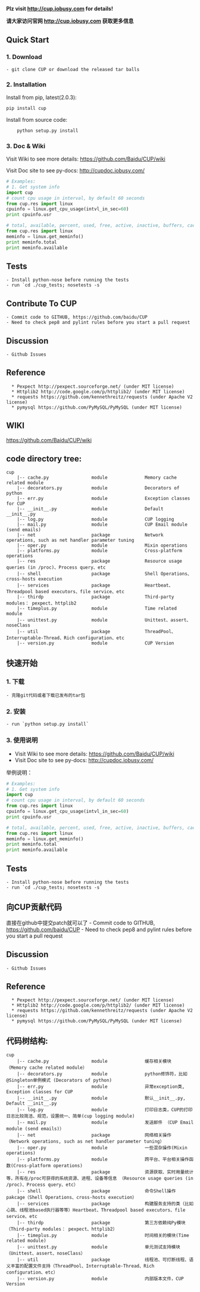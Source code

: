 **Plz visit http://cup.iobusy.com for details!**

**请大家访问官网 http://cup.iobusy.com 获取更多信息**


## Quick Start
### 1. Download
    - git clone CUP or download the released tar balls

### 2. Installation

Install from pip, latest(2.0.3):

```bash
pip install cup
```

Install from source code:

```bash
    python setup.py install
```

### 3. Doc & Wiki

Visit Wiki to see more details: https://github.com/Baidu/CUP/wiki

Visit Doc site to see py-docs: http://cupdoc.iobusy.com/

```python
# Examples:
# 1. Get system info
import cup
# count cpu usage in interval, by default 60 seconds
from cup.res import linux
cpuinfo = linux.get_cpu_usage(intvl_in_sec=60)
print cpuinfo.usr

# total, available, percent, used, free, active, inactive, buffers, cached
from cup.res import linux
meminfo = linux.get_meminfo()
print meminfo.total
print meminfo.available
```


## Tests
    - Install python-nose before running the tests
    - run `cd ./cup_tests; nosetests -s`

## Contribute To CUP
    - Commit code to GITHUB, https://github.com/baidu/CUP
    - Need to check pep8 and pylint rules before you start a pull request

## Discussion
    - Github Issues

## Reference
      * Pexpect http://pexpect.sourceforge.net/ (under MIT license)
      * Httplib2 http://code.google.com/p/httplib2/ (under MIT license)
      * requests https://github.com/kennethreitz/requests (under Apache V2 license)
      * pymysql https://github.com/PyMySQL/PyMySQL (under MIT license)

## WIKI
https://github.com/Baidu/CUP/wiki

## code directory tree:

```text
cup
    |-- cache.py                module              Memory cache related module
    |-- decorators.py           module              Decorators of python
    |-- err.py                  module              Exception classes for CUP
    |-- __init__.py             module              Default __init__.py
    |-- log.py                  module              CUP logging
    |-- mail.py                 module              CUP Email module (send emails)
    |-- net                     package             Network operations, such as net handler parameter tuning
    |-- oper.py                 module              Mixin operations
    |-- platforms.py            module              Cross-platform operations
    |-- res                     package             Resource usage queries (in /proc)、Process query、etc
    |-- shell                   package             Shell Operations、cross-hosts execution
    |-- services                package             Heartbeat、Threadpool based executors、file service、etc
    |-- thirdp                  package             Third-party modules： pexpect、httplib2
    |-- timeplus.py             module              Time related module
    |-- unittest.py             module              Unittest、assert、noseClass
    |-- util                    package             ThreadPool、Interruptable-Thread、Rich configuration、etc
    |-- version.py              module              CUP Version
```



## 快速开始
### 1. 下载
    - 克隆git代码或者下载已发布的tar包

### 2. 安装
    - run `python setup.py install`

### 3. 使用说明
- Visit Wiki to see more details: https://github.com/Baidu/CUP/wiki
- Visit Doc site to see py-docs: http://cupdoc.iobusy.com/

举例说明：

```python
# Examples:
# 1. Get system info
import cup
# count cpu usage in interval, by default 60 seconds
from cup.res import linux
cpuinfo = linux.get_cpu_usage(intvl_in_sec=60)
print cpuinfo.usr

# total, available, percent, used, free, active, inactive, buffers, cached
from cup.res import linux
meminfo = linux.get_meminfo()
print meminfo.total
print meminfo.available
```


## Tests
    - Install python-nose before running the tests
    - run `cd ./cup_tests; nosetests -s`

## 向CUP贡献代码
直接在github中提交patch就可以了
    - Commit code to GITHUB, https://github.com/baidu/CUP
    - Need to check pep8 and pylint rules before you start a pull request

## Discussion
    - Github Issues

## Reference
      * Pexpect http://pexpect.sourceforge.net/ (under MIT license)
      * Httplib2 http://code.google.com/p/httplib2/ (under MIT license)
      * requests https://github.com/kennethreitz/requests (under Apache V2 license)
      * pymysql https://github.com/PyMySQL/PyMySQL (under MIT license)

## 代码树结构:

```text
cup
    |-- cache.py                module              缓存相关模块 （Memory cache related module）
    |-- decorators.py           module              python修饰符，比如@Singleton单例模式 (Decorators of python)
    |-- err.py                  module              异常exception类, Exception classes for CUP
    |-- __init__.py             module              默认__init__.py, Default __init__.py
    |-- log.py                  module              打印日志类，CUP的打印日志比较简洁、规范，设置统一、简单(cup logging module)
    |-- mail.py                 module              发送邮件 （CUP Email module (send emails)）
    |-- net                     package             网络相关操作（Network operations, such as net handler parameter tuning）
    |-- oper.py                 module              一些混杂操作(Mixin operations)
    |-- platforms.py            module              跨平台、平台相关操作函数(Cross-platform operations)
    |-- res                     package             资源获取、实时用量统计等，所有在/proc可获得的系统资源、进程、设备等信息 （Resource usage queries (in /proc)、Process query、etc）
    |-- shell                   package             命令Shell操作pakcage（Shell Operations、cross-hosts execution）
    |-- services                package             构建服务支持的类（比如心跳、线程池based执行器等等）Heartbeat、Threadpool based executors、file service、etc
    |-- thirdp                  package             第三方依赖纯Py模块（Third-party modules： pexpect、httplib2）
    |-- timeplus.py             module              时间相关的模块(Time related module)
    |-- unittest.py             module              单元测试支持模块（Unittest、assert、noseClass）
    |-- util                    package             线程池、可打断线程、语义丰富的配置文件支持（ThreadPool、Interruptable-Thread、Rich configuration、etc）
    |-- version.py              module              内部版本文件，CUP Version
```
